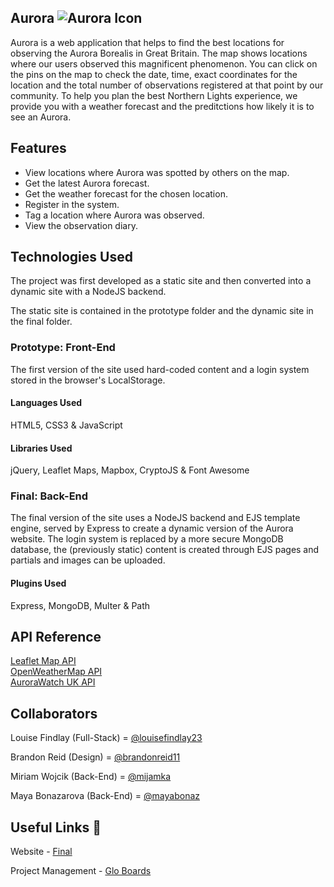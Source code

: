 ## Aurora ![Aurora Icon](./favicon-32x32.png)
Aurora is a web application that helps to find the best locations for observing the Aurora Borealis in Great Britain. The map shows locations where our users observed this magnificent phenomenon. You can click on the pins on the map to check the date, time, exact coordinates for the location and the total number of observations registered at that point by our community.
To help you plan the best Northern Lights experience, we provide you with a weather forecast and the preditctions how likely it is to see an Aurora.

## Features
- View locations where Aurora was spotted by others on the map.
- Get the latest Aurora forecast.
- Get the weather forecast for the chosen location.
- Register in the system.
- Tag a location where Aurora was observed.
- View the observation diary.

## Technologies Used

The project was first developed as a static site and then converted into a dynamic site with a NodeJS backend.

The static site is contained in the prototype folder and the dynamic site in the final folder.

### Prototype: Front-End

The first version of the site used hard-coded content and a login system stored in the browser's LocalStorage.

#### Languages Used

HTML5, CSS3 & JavaScript

#### Libraries Used

jQuery, Leaflet Maps, Mapbox, CryptoJS & Font Awesome

### Final: Back-End

The final version of the site uses a NodeJS backend and EJS template engine, served by Express to create a dynamic version of the Aurora website. The login system is replaced by a more secure MongoDB database, the (previously static) content is created through EJS pages and partials and images can be uploaded.

#### Plugins Used

Express, MongoDB, Multer & Path

## API Reference
[Leaflet Map API](https://leafletjs.com/)\
[OpenWeatherMap API](https://openweathermap.org/api)\
[AuroraWatch UK API](https://aurorawatch.lancs.ac.uk/api-info/)

## Collaborators

Louise Findlay (Full-Stack) = [@louisefindlay23](https://github.com/louisefindlay23)

Brandon Reid (Design) = [@brandonreid11](https://github.com/brandonreid11)

Miriam Wojcik (Back-End) = [@mijamka](https://github.com/mijamka)

Maya Bonazarova (Back-End) = [@mayabonaz](https://github.com/mayabonaz)

## Useful Links  :link:

Website - [Final](https://auroraspotter.space)

Project Management - [Glo Boards](https://app.gitkraken.com/glo/board/XkEAXQ6McgARAiGj)
